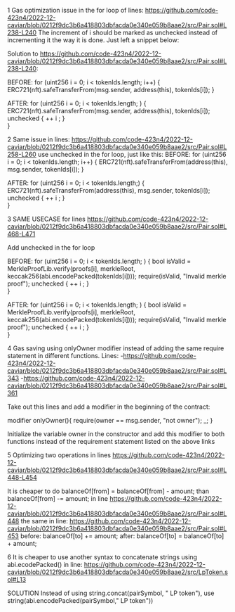 1 Gas optimization issue in the for loop of lines:
https://github.com/code-423n4/2022-12-caviar/blob/0212f9dc3b6a418803dbfacda0e340e059b8aae2/src/Pair.sol#L238-L240
The increment of i should be marked as unchecked instead of incrementing it the way it is done. Just left a snippet below:

Solution to https://github.com/code-423n4/2022-12-caviar/blob/0212f9dc3b6a418803dbfacda0e340e059b8aae2/src/Pair.sol#L238-L240:

BEFORE:
for (uint256 i = 0; i < tokenIds.length; i++) {
            ERC721(nft).safeTransferFrom(msg.sender, address(this), tokenIds[i]);
        }

AFTER:
for (uint256 i = 0; i < tokenIds.length; ) {
    ERC721(nft).safeTransferFrom(msg.sender, address(this), tokenIds[i]);
    unchecked {   ++ i ; }        
}

2 Same issue in lines: https://github.com/code-423n4/2022-12-caviar/blob/0212f9dc3b6a418803dbfacda0e340e059b8aae2/src/Pair.sol#L258-L260
use unchecked in the for loop, just like this:
BEFORE:
 for (uint256 i = 0; i < tokenIds.length; i++) {
            ERC721(nft).safeTransferFrom(address(this), msg.sender, tokenIds[i]);
        }

AFTER:
 for (uint256 i = 0; i < tokenIds.length;) {
            ERC721(nft).safeTransferFrom(address(this), msg.sender, tokenIds[i]);
unchecked {   ++ i ; }      
        }

3 SAME USECASE for lines https://github.com/code-423n4/2022-12-caviar/blob/0212f9dc3b6a418803dbfacda0e340e059b8aae2/src/Pair.sol#L468-L471

Add unchecked in the for loop

BEFORE:
for (uint256 i = 0; i < tokenIds.length; ) {
            bool isValid = MerkleProofLib.verify(proofs[i], merkleRoot, keccak256(abi.encodePacked(tokenIds[i])));
            require(isValid, "Invalid merkle proof");
unchecked {   ++ i ; }    
        }

AFTER:
for (uint256 i = 0; i < tokenIds.length; ) {
            bool isValid = MerkleProofLib.verify(proofs[i], merkleRoot, keccak256(abi.encodePacked(tokenIds[i])));
            require(isValid, "Invalid merkle proof");
unchecked {   ++ i ; }    
        }


4 Gas saving using onlyOwner modifier instead of adding the same require statement in different functions.
Lines: 
-https://github.com/code-423n4/2022-12-caviar/blob/0212f9dc3b6a418803dbfacda0e340e059b8aae2/src/Pair.sol#L343
-https://github.com/code-423n4/2022-12-caviar/blob/0212f9dc3b6a418803dbfacda0e340e059b8aae2/src/Pair.sol#L361

Take out this lines and add a modifier in the beginning of the contract:

modifier onlyOwner(){
require(owner == msg.sender, "not owner");
_;
}

Initialize the variable owner in the constructor and add this modifier to both functions instead of the requirement statement listed on the above links

5 Optimizing two operations in lines https://github.com/code-423n4/2022-12-caviar/blob/0212f9dc3b6a418803dbfacda0e340e059b8aae2/src/Pair.sol#L448-L454

It is cheaper to do  balanceOf[from] = balanceOf[from] - amount;  than balanceOf[from] -= amount; in line https://github.com/code-423n4/2022-12-caviar/blob/0212f9dc3b6a418803dbfacda0e340e059b8aae2/src/Pair.sol#L448
the same in line: https://github.com/code-423n4/2022-12-caviar/blob/0212f9dc3b6a418803dbfacda0e340e059b8aae2/src/Pair.sol#L453
before: balanceOf[to] += amount;  after: balanceOf[to] = balanceOf[to] + amount;

6 It is cheaper to use another syntax to concatenate strings using abi.ecodePacked() in line: https://github.com/code-423n4/2022-12-caviar/blob/0212f9dc3b6a418803dbfacda0e340e059b8aae2/src/LpToken.sol#L13

SOLUTION
Instead of using string.concat(pairSymbol, " LP token"), use string(abi.encodePacked(pairSymbol," LP token"))